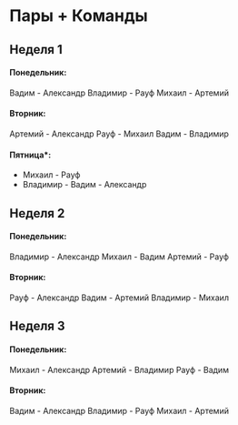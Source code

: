 # Пары + Команды

## Неделя 1

#### Понедельник:
Вадим - Александр
Владимир - Рауф
Михаил - Артемий



#### Вторник:
Артемий - Александр
Рауф - Михаил
Вадим - Владимир



#### Пятница*:
- Михаил - Рауф
- Владимир - Вадим - Александр

## Неделя 2

#### Понедельник:

Владимир - Александр
Михаил - Вадим
Артемий - Рауф



#### Вторник:
Рауф - Александр
Вадим - Артемий
Владимир - Михаил



## Неделя 3

#### Понедельник:

Михаил - Александр
Артемий - Владимир
Рауф - Вадим

#### Вторник:
Вадим - Александр
Владимир - Рауф
Михаил - Артемий


